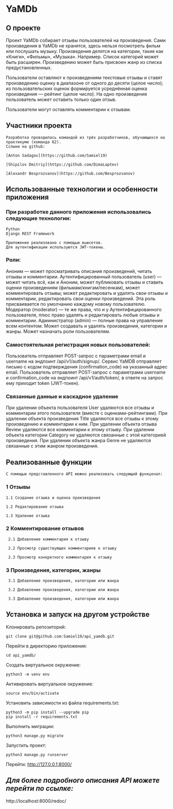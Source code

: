 # YaMDb

## О проекте
Проект YaMDb собирает отзывы пользователей на произведения. Сами произведения в YaMDb не хранятся, здесь нельзя посмотреть фильм или послушать музыку.
Произведения делятся на категории, такие как «Книги», «Фильмы», «Музыка». Например. Список категорий может быть расширен. 
Произведению может быть присвоен жанр из списка предустановленных. 

Пользователи оставляют к произведениям текстовые отзывы и ставят произведению оценку в диапазоне от одного до десяти (целое число); из пользовательских оценок формируется усреднённая оценка произведения — рейтинг (целое число). На одно произведение пользователь может оставить только один отзыв.

Пользователи могут оставлять комментарии к отзывам.

## Участники проекта
    Разработка проводилась командой из трёх разработчиков, обучающихся на практикуме (команда 62).
    Сслыки на github:
    
    [Anton Sadagov](https://github.com/Samiel19)

    [Shipilov Dmitriy](https://github.com/DimaLaptev)

    [Alexandr Besprozvanov](https://github.com/Besprozvanov)


## Использованные технологии и особенности приложения
### При разработке данного приложения использовались следующие технологии:
    Python
    Django REST Framework

    Приложение реализовано с помощью вьюсетов. 
    Для аутентификации используются JWT-токены.

### Роли:
Аноним — может просматривать описания произведений, читать отзывы и комментарии.
Аутентифицированный пользователь (user) — может читать всё, как и Аноним, может публиковать отзывы и ставить оценки произведениям (фильмам/книгам/песенкам), может  комментировать отзывы; может редактировать и удалять свои отзывы и комментарии, редактировать свои оценки произведений. Эта роль присваивается по умолчанию каждому новому пользователю.
Модератор (moderator) — те же права, что и у Аутентифицированного пользователя, плюс право удалять и редактировать любые отзывы и комментарии.
Администратор (admin) — полные права на управление всем контентом. Может создавать и удалять произведения, категории и жанры. Может назначать роли пользователям.

### Самостоятельная регистрация новых пользователей:
Пользователь отправляет POST-запрос с параметрами email и username на эндпоинт /api/v1/auth/signup/.
Сервис YaMDB отправляет письмо с кодом подтверждения (confirmation_code) на указанный адрес email.
Пользователь отправляет POST-запрос с параметрами username и confirmation_code на эндпоинт /api/v1/auth/token/, в ответе на запрос ему приходит token (JWT-токен).

### Связанные данные и каскадное удаление
При удалении объекта пользователя User удаляются все отзывы и комментарии этого пользователя (вместе с оценками-рейтингами).
При удалении объекта произведения Title удаляются все отзывы к этому произведению и комментарии к ним.
При удалении объекта отзыва Review удаляются все комментарии к этому отзыву.
При удалении объекта категории Category не удаляются связанные с этой категорией произведения.
При удалении объекта жанра Genre не удаляются связанные с этим жанром произведения.

## Реализованные функции
    С помощью представленного API можно реализовать следующий функцонал:

### 1 Отзывы

    1.1 Создание отзыва и оценка произведения
 
    1.2 Редактирование отзыва
 
    1.3 Удаление отзыва 

### 2 Комментирование отзывов

     2.1 Добавление комментария к отзыву
  
     2.2 Просмотр существующих комментариев к отзыву
  
     2.3 Просмотр конкретного комментария к отзыву
     
### 3 Произведения, категории, жанры

     3.1 Добавление произведения, категории или жанра
  
     3.2 Добавление произведения, категории или жанра
  
     3.3 Добавление произведения, категории или жанра
  

## Установка и запуск на другом устройстве

Клонировать репозиторий:
```
git clone git@github.com:Samiel19/api_yamdb.git
```
Перейти в директорию приложения:
```
cd api_yamdb/
```
Cоздать виртуальное окружение:
```
python3 -m venv env
```
Активировать виртуальное окружение:
```
source env/bin/activate
```
Установить зависимости из файла requirements.txt:
```
python3 -m pip install --upgrade pip
pip install -r requirements.txt
```
Выполнить миграции:
```
python3 manage.py migrate
```
Запустить проект:
```
python3 manage.py runserver
```
Перейти:
http://127.0.0.1:8000/

## *Для более подробного описания API можете перейти по ссылке:*
http://localhost:8000/redoc/
